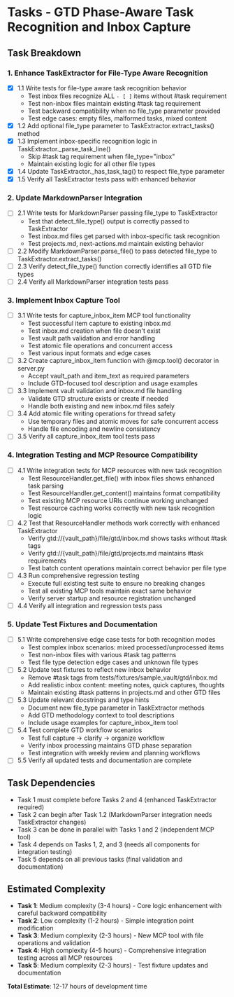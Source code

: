 # Tasks - GTD Phase-Aware Task Recognition and Inbox Capture

## Task Breakdown

### 1. Enhance TaskExtractor for File-Type Aware Recognition
- [x] 1.1 Write tests for file-type aware task recognition behavior
  - Test inbox files recognize ALL `- [ ]` items without #task requirement
  - Test non-inbox files maintain existing #task tag requirement
  - Test backward compatibility when no file_type parameter provided
  - Test edge cases: empty files, malformed tasks, mixed content
- [x] 1.2 Add optional file_type parameter to TaskExtractor.extract_tasks() method
- [x] 1.3 Implement inbox-specific recognition logic in TaskExtractor._parse_task_line()
  - Skip #task tag requirement when file_type="inbox"
  - Maintain existing logic for all other file types
- [x] 1.4 Update TaskExtractor._has_task_tag() to respect file_type parameter
- [x] 1.5 Verify all TaskExtractor tests pass with enhanced behavior

### 2. Update MarkdownParser Integration
- [ ] 2.1 Write tests for MarkdownParser passing file_type to TaskExtractor
  - Test that detect_file_type() output is correctly passed to TaskExtractor
  - Test inbox.md files get parsed with inbox-specific task recognition
  - Test projects.md, next-actions.md maintain existing behavior
- [ ] 2.2 Modify MarkdownParser.parse_file() to pass detected file_type to TaskExtractor.extract_tasks()
- [ ] 2.3 Verify detect_file_type() function correctly identifies all GTD file types
- [ ] 2.4 Verify all MarkdownParser integration tests pass

### 3. Implement Inbox Capture Tool
- [ ] 3.1 Write tests for capture_inbox_item MCP tool functionality
  - Test successful item capture to existing inbox.md
  - Test inbox.md creation when file doesn't exist
  - Test vault path validation and error handling
  - Test atomic file operations and concurrent access
  - Test various input formats and edge cases
- [ ] 3.2 Create capture_inbox_item function with @mcp.tool() decorator in server.py
  - Accept vault_path and item_text as required parameters
  - Include GTD-focused tool description and usage examples
- [ ] 3.3 Implement vault validation and inbox.md file handling
  - Validate GTD structure exists or create if needed
  - Handle both existing and new inbox.md files safely
- [ ] 3.4 Add atomic file writing operations for thread safety
  - Use temporary files and atomic moves for safe concurrent access
  - Handle file encoding and newline consistency
- [ ] 3.5 Verify all capture_inbox_item tool tests pass

### 4. Integration Testing and MCP Resource Compatibility
- [ ] 4.1 Write integration tests for MCP resources with new task recognition
  - Test ResourceHandler.get_file() with inbox files shows enhanced task parsing
  - Test ResourceHandler.get_content() maintains format compatibility
  - Test existing MCP resource URIs continue working unchanged
  - Test resource caching works correctly with new task recognition logic
- [ ] 4.2 Test that ResourceHandler methods work correctly with enhanced TaskExtractor
  - Verify gtd://{vault_path}/file/gtd/inbox.md shows tasks without #task tags
  - Verify gtd://{vault_path}/file/gtd/projects.md maintains #task requirements
  - Test batch content operations maintain correct behavior per file type
- [ ] 4.3 Run comprehensive regression testing
  - Execute full existing test suite to ensure no breaking changes
  - Test all existing MCP tools maintain exact same behavior
  - Verify server startup and resource registration unchanged
- [ ] 4.4 Verify all integration and regression tests pass

### 5. Update Test Fixtures and Documentation
- [ ] 5.1 Write comprehensive edge case tests for both recognition modes
  - Test complex inbox scenarios: mixed processed/unprocessed items
  - Test non-inbox files with various #task tag patterns
  - Test file type detection edge cases and unknown file types
- [ ] 5.2 Update test fixtures to reflect new inbox behavior
  - Remove #task tags from tests/fixtures/sample_vault/gtd/inbox.md
  - Add realistic inbox content: meeting notes, quick captures, thoughts
  - Maintain existing #task patterns in projects.md and other GTD files
- [ ] 5.3 Update relevant docstrings and type hints
  - Document new file_type parameter in TaskExtractor methods
  - Add GTD methodology context to tool descriptions
  - Include usage examples for capture_inbox_item tool
- [ ] 5.4 Test complete GTD workflow scenarios
  - Test full capture → clarify → organize workflow
  - Verify inbox processing maintains GTD phase separation
  - Test integration with weekly review and planning workflows
- [ ] 5.5 Verify all updated tests and documentation are complete

## Task Dependencies

- Task 1 must complete before Tasks 2 and 4 (enhanced TaskExtractor required)
- Task 2 can begin after Task 1.2 (MarkdownParser integration needs TaskExtractor changes)
- Task 3 can be done in parallel with Tasks 1 and 2 (independent MCP tool)
- Task 4 depends on Tasks 1, 2, and 3 (needs all components for integration testing)
- Task 5 depends on all previous tasks (final validation and documentation)

## Estimated Complexity

- **Task 1**: Medium complexity (3-4 hours) - Core logic enhancement with careful backward compatibility
- **Task 2**: Low complexity (1-2 hours) - Simple integration point modification
- **Task 3**: Medium complexity (2-3 hours) - New MCP tool with file operations and validation
- **Task 4**: High complexity (4-5 hours) - Comprehensive integration testing across all MCP resources
- **Task 5**: Medium complexity (2-3 hours) - Test fixture updates and documentation

**Total Estimate**: 12-17 hours of development time
